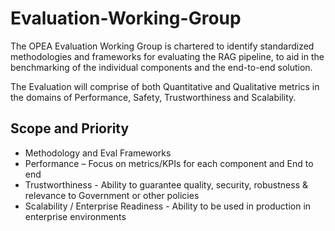 # Evaluation-Working-Group

The OPEA Evaluation Working Group is chartered to identify standardized methodologies and frameworks for evaluating the RAG pipeline, to aid in the benchmarking of the individual components and the end-to-end solution.

The Evaluation will comprise of both Quantitative and Qualitative metrics in the domains of Performance, Safety, Trustworthiness and Scalability.


## Scope and Priority

- Methodology and Eval Frameworks
- Performance – Focus on metrics/KPIs for each component and End to end
- Trustworthiness -  Ability to guarantee quality, security,  robustness & relevance to Government or other policies
- Scalability / Enterprise Readiness - Ability to be used in production in enterprise environments
